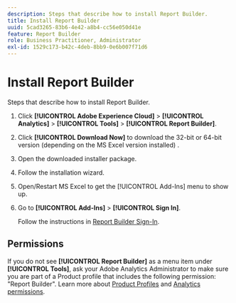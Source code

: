 ```yaml
---
description: Steps that describe how to install Report Builder.
title: Install Report Builder
uuid: 5cad3265-83b6-4e42-a8b4-cc56e050d41e
feature: Report Builder
role: Business Practitioner, Administrator
exl-id: 1529c173-b42c-4deb-8bb9-0e6b007f71d6
---
```

# Install Report Builder

Steps that describe how to install Report Builder.

1. Click **[!UICONTROL Adobe Experience Cloud]** > **[!UICONTROL Analytics]** > **[!UICONTROL Tools]** > **[!UICONTROL Report Builder]**.
1. Click **[!UICONTROL Download Now]** to download the 32-bit or 64-bit version (depending on the MS Excel version installed) .
1. Open the downloaded installer package.
1. Follow the installation wizard.
1. Open/Restart MS Excel to get the [!UICONTROL Add-Ins] menu to show up.
1. Go to **[!UICONTROL Add-Ins]** > **[!UICONTROL Sign In]**.

   Follow the instructions in [Report Builder Sign-In](/help/analyze/report-builder/setup/login.md).

## Permissions

If you do not see **[!UICONTROL Report Builder]** as a menu item under **[!UICONTROL Tools]**, ask your Adobe Analytics Administrator to make sure you are part of a Product profile that includes the following permission: "Report Builder". Learn more about [Product Profiles](https://experienceleague.adobe.com/docs/analytics/admin/admin-console/permissions/product-profile.html) and [Analytics permissions](https://experienceleague.adobe.com/docs/analytics/admin/admin-console/permissions/analytics-tools.html).
